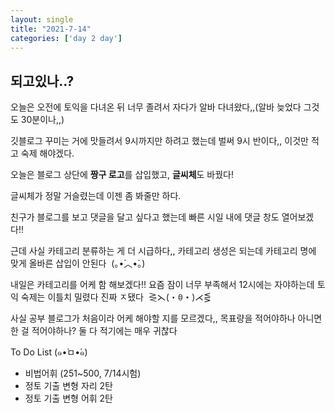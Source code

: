 ```yaml
---
layout: single
title: "2021-7-14"
categories: ['day 2 day']
---
```

## 되고있나..? 

오늘은 오전에 토익을 다녀온 뒤 너무 졸려서 자다가 알바 다녀왔다,,(알바 늦었다 그것도 30분이나,,)

깃블로그 꾸미는 거에 맛들려서 9시까지만 하려고 했는데 벌써 9시 반이다,, 이것만 적고 숙제 해야겠다.

오늘은 블로그 상단에 **짱구 로고**를 삽입했고, **글씨체**도 바꿨다! 

글씨체가 정말 거슬렸는데 이젠 좀 봐줄만 하다.

친구가 블로그를 보고 댓글을 달고 싶다고 했는데 빠른 시일 내에 댓글 창도 열어보겠다!!

근데 사실 카테고리 분류하는 게 더 시급하다,, 카테고리 생성은 되는데 카테고리 명에 맞게 올바른 삽입이 안된다  (｡•́︿•̀｡) 

내일은 카테고리를 어케 함 해보겠다!! 요즘 잠이 너무 부족해서 12시에는 자야하는데 토익 숙제는 이틀치 밀렸다 진짜 ㅈ됐다  ⋛⋋(・ꃪ・)⋌⋚ 

사실 공부 블로그가 처음이라 어케 해야할 지를 모르겠다,, 목표량을 적어야하나 아니면 한 걸 적어야하나? 둘 다 적기에는 매우 귀찮다

To Do List (๑•̀ㅁ•́๑)
- 비법어휘 (251~500, 7/14시험)
- 정토 기출 변형 자리 2탄
- 정토 기출 변형 어휘 2탄

